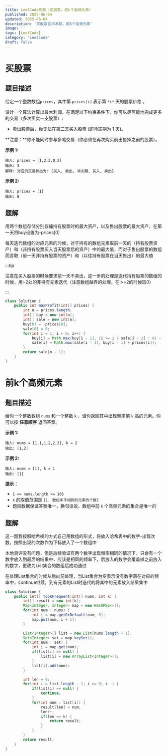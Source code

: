 ```yaml
---
title: LeetCode刷题（买股票，前k个高频元素）
published: 2025-06-04
updated: 2025-06-04
description: '买股票含冷冻期，前k个高频元素'
image: ''
tags: [LeetCode]
category: 'LeetCode'
draft: false 
---
```


# 买股票

## 题目描述

给定一个整数数组`prices`，其中第 `prices[i]` 表示第 `*i*` 天的股票价格 。

设计一个算法计算出最大利润。在满足以下约束条件下，你可以尽可能地完成更多的交易（多次买卖一支股票）:

- 卖出股票后，你无法在第二天买入股票 (即冷冻期为 1 天)。

**注意：**你不能同时参与多笔交易（你必须在再次购买前出售掉之前的股票）。

**示例 1:**

```
输入: prices = [1,2,3,0,2]
输出: 3 
解释: 对应的交易状态为: [买入, 卖出, 冷冻期, 买入, 卖出]
```

**示例 2:**

```
输入: prices = [1]
输出: 0
```



## 题解

用两个数组存储分别存储持有股票时的最大资产，以及售出股票的最大资产，在第一天将buy设置为-prices[0]

每天迭代数组的对应元素的时候，对于持有的数组元素取前一天的（持有股票资产）和（非持有股票买入当天股票后的资产）中的最大值，而对于售出股票的数组而言取（前一天非持有股票的资产）和（以往持有股票在当天售出）的最大值

:::tip

注意在买入股票的时候要求前一天不卖出，这一步的处理是迭代持有股票的数组的时候，用i-2处的非持有元素迭代（注意数组越界的处理，在i>=2的时候取0）

:::

```java
class Solution {
    public int maxProfit(int[] prices) {
        int n = prices.length;
        int[] buy = new int[n];
        int[] sale = new int[n];
        buy[0] = -prices[0];
        sale[0] = 0;
        for(int i = 1; i < n; i++) {
            buy[i] = Math.max(buy[i - 1], (i >= 2 ? sale[i - 2] : 0) - prices[i]);
            sale[i] = Math.max(sale[i - 1], buy[i - 1] + prices[i]);
        }
        return sale[n - 1];
    }
}
```



# 前k个高频元素

## 题目描述

给你一个整数数组 `nums` 和一个整数 `k` ，请你返回其中出现频率前 `k` 高的元素。你可以按 **任意顺序** 返回答案。

 

**示例 1:**

```
输入: nums = [1,1,1,2,2,3], k = 2
输出: [1,2]
```

**示例 2:**

```
输入: nums = [1], k = 1
输出: [1]
```

**提示：**

- `1 <= nums.length <= 105`
- `k` 的取值范围是 `[1, 数组中不相同的元素的个数]`
- 题目数据保证答案唯一，换句话说，数组中前 `k` 个高频元素的集合是唯一的



## 题解

这一题我按照哈希桶的方式自己用数组的形式，将放入哈希表中的数字-出现次数，按照出现的次数作为下标放入了一个数组中

本地测评没有问题，但是后续验证有两个数字出现频率相同的情况下，只会有一个数字放入到最后的结果中，应该是相同的频率下，后放入的数字会覆盖掉之前放入的数字，更改为List集合的数组后成功通过

在处理List集合的时候从后向前处理，当List集合为空表示没有数字落在对应的频率中，continue继续，到有元素的List时迭代的将其中的元素放入结果集中

```java
class Solution {
    public int[] topKFrequent(int[] nums, int k) {
        int[] result = new int[k];
        Map<Integer, Integer> map = new HashMap<>();
        for(int num : nums) {
            int i = map.getOrDefault(num, 0);
            map.put(num, i + 1);
        }

        List<Integer>[] list = new List[nums.length + 1];
        Set<Integer> set = map.keySet();
        for(int num : set) {
            int i = map.get(num);
            if(list[i] == null) {
                list[i] = new ArrayList<Integer>();
            }
            list[i].add(num);
        }

        int len = 0;
        for(int i = list.length - 1; i >= 0; i--) {
            if(list[i] == null) {
                continue;
            }
            for(int num : list[i]) {
                result[len] = num;
                len++;
                if(len == k) {
                    return result;
                }
            }
        }
        return result;
    }
}
```

